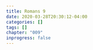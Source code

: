 ```yaml
---
title: Romans 9
date: 2020-03-28T20:30:12-04:00
categories: []
tags: []
chapter: "009"
inprogress: false
---
```


